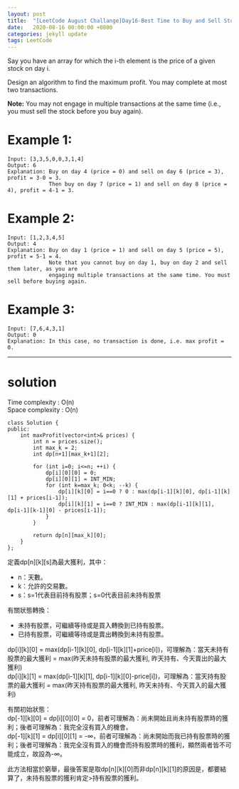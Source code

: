 ```yaml
---
layout: post
title:  "[LeetCode August Challange]Day16-Best Time to Buy and Sell Stock III"
date:   2020-08-16 00:00:00 +0800
categories: jekyll update
tags: LeetCode
---
```

Say you have an array for which the i-th element is the price of a given stock on day i.  

Design an algorithm to find the maximum profit. You may complete at most two transactions.  

**Note:** You may not engage in multiple transactions at the same time (i.e., you must sell the stock before you buy again).  

# Example 1:  
	Input: [3,3,5,0,0,3,1,4]
	Output: 6
	Explanation: Buy on day 4 (price = 0) and sell on day 6 (price = 3), profit = 3-0 = 3.
	             Then buy on day 7 (price = 1) and sell on day 8 (price = 4), profit = 4-1 = 3.

# Example 2:  
	Input: [1,2,3,4,5]
	Output: 4
	Explanation: Buy on day 1 (price = 1) and sell on day 5 (price = 5), profit = 5-1 = 4.
	             Note that you cannot buy on day 1, buy on day 2 and sell them later, as you are
	             engaging multiple transactions at the same time. You must sell before buying again.

# Example 3:  
	Input: [7,6,4,3,1]
	Output: 0
	Explanation: In this case, no transaction is done, i.e. max profit = 0.

______________________  

# solution

Time complexity : O(n)  
Space complexity : O(n)

	class Solution {
	public:
	    int maxProfit(vector<int>& prices) {
	        int n = prices.size();
	        int max_k = 2;
	        int dp[n+1][max_k+1][2];
	        
	        for (int i=0; i<=n; ++i) {
	            dp[i][0][0] = 0;
	            dp[i][0][1] = INT_MIN;
	            for (int k=max_k; 0<k; --k) {
	                dp[i][k][0] = i==0 ? 0 : max(dp[i-1][k][0], dp[i-1][k][1] + prices[i-1]);
	                dp[i][k][1] = i==0 ? INT_MIN : max(dp[i-1][k][1], dp[i-1][k-1][0] - prices[i-1]);
	            }
	        }
	        
	        return dp[n][max_k][0];
	    }
	};

定義dp\[n\]\[k\]\[s\]為最大獲利，其中：  
- n：天數。
- k：允許的交易數。
- s：s=1代表目前持有股票；s=0代表目前未持有股票

有關狀態轉換：  
- 未持有股票，可繼續等待或是買入轉換到已持有股票。
- 已持有股票，可繼續等待或是賣出轉換到未持有股票。

dp\[i\]\[k\]\[0\] = max\(dp\[i-1\]\[k\]\[0\], dp\[i-1\]\[k\]\[1\]+price\[i\]\)，可理解為：當天未持有股票的最大獲利 = max(昨天未持有股票的最大獲利, 昨天持有、今天賣出的最大獲利)  
dp\[i\]\[k\]\[1\] = max\(dp\[i-1\]\[k\]\[1\], dp\[i-1\]\[k\]\[0\]-price\[i\]\)，可理解為：當天持有股票的最大獲利 = max(昨天持有股票的最大獲利, 昨天未持有、今天買入的最大獲利)  

有關初始狀態：  
dp\[-1\]\[k\]\[0\] = dp\[i\]\[0\]\[0\] = 0，前者可理解為：尚未開始且尚未持有股票時的獲利；後者可理解為：我完全沒有買入的機會。  
dp\[-1\]\[k\]\[1\] = dp\[i\]\[0\]\[1\] = -∞，前者可理解為：尚未開始而我已持有股票時的獲利；後者可理解為：我完全沒有買入的機會而持有股票時的獲利，顯然兩者皆不可能成立，故設為-∞。  

此方法相當於窮舉，最後答案是取dp\[n\]\[k\]\[0\]而非dp\[n\]\[k\]\[1\]的原因是，都要結算了，未持有股票的獲利肯定\>持有股票的獲利。